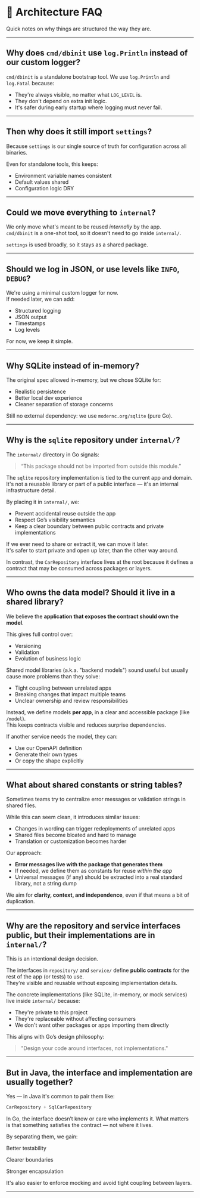 # 🧠 Architecture FAQ

Quick notes on why things are structured the way they are.

---

## Why does `cmd/dbinit` use `log.Println` instead of our custom logger?

`cmd/dbinit` is a standalone bootstrap tool. We use `log.Println` and `log.Fatal` because:
- They're always visible, no matter what `LOG_LEVEL` is.
- They don't depend on extra init logic.
- It's safer during early startup where logging must never fail.

---

## Then why does it still import `settings`?

Because `settings` is our single source of truth for configuration across all binaries.

Even for standalone tools, this keeps:
- Environment variable names consistent
- Default values shared
- Configuration logic DRY

---

## Could we move everything to `internal`?

We only move what's meant to be reused *internally* by the app.  
`cmd/dbinit` is a one-shot tool, so it doesn't need to go inside `internal/`.

`settings` is used broadly, so it stays as a shared package.

---

## Should we log in JSON, or use levels like `INFO`, `DEBUG`?

We're using a minimal custom logger for now.  
If needed later, we can add:
- Structured logging
- JSON output
- Timestamps
- Log levels

For now, we keep it simple.

---

## Why SQLite instead of in-memory?

The original spec allowed in-memory, but we chose SQLite for:
- Realistic persistence
- Better local dev experience
- Cleaner separation of storage concerns

Still no external dependency: we use `modernc.org/sqlite` (pure Go).

---

## Why is the `sqlite` repository under `internal/`?

The `internal/` directory in Go signals:  
> “This package should not be imported from outside this module.”

The `sqlite` repository implementation is tied to the current app and domain.  
It's not a reusable library or part of a public interface — it's an internal infrastructure detail.

By placing it in `internal/`, we:
- Prevent accidental reuse outside the app
- Respect Go’s visibility semantics
- Keep a clear boundary between public contracts and private implementations

If we ever need to share or extract it, we can move it later.  
It's safer to start private and open up later, than the other way around.

In contrast, the `CarRepository` interface lives at the root because it defines a contract that may be consumed across packages or layers.

---

## Who owns the data model? Should it live in a shared library?

We believe the **application that exposes the contract should own the model**.

This gives full control over:
- Versioning
- Validation
- Evolution of business logic

Shared model libraries (a.k.a. "backend models") sound useful but usually cause more problems than they solve:

- Tight coupling between unrelated apps
- Breaking changes that impact multiple teams
- Unclear ownership and review responsibilities

Instead, we define models **per app**, in a clear and accessible package (like `/model`).  
This keeps contracts visible and reduces surprise dependencies.

If another service needs the model, they can:
- Use our OpenAPI definition
- Generate their own types
- Or copy the shape explicitly

---

## What about shared constants or string tables?

Sometimes teams try to centralize error messages or validation strings in shared files.

While this can seem clean, it introduces similar issues:
- Changes in wording can trigger redeployments of unrelated apps
- Shared files become bloated and hard to manage
- Translation or customization becomes harder

Our approach:
- **Error messages live with the package that generates them**
- If needed, we define them as constants for reuse *within the app*
- Universal messages (if any) should be extracted into a real standard library, not a string dump

We aim for **clarity, context, and independence**, even if that means a bit of duplication.

---

## Why are the repository and service interfaces public, but their implementations are in `internal/`?

This is an intentional design decision.

The interfaces in `repository/` and `service/` define **public contracts** for the rest of the app (or tests) to use.  
They're visible and reusable without exposing implementation details.

The concrete implementations (like SQLite, in-memory, or mock services) live inside `internal/` because:
- They're private to this project
- They're replaceable without affecting consumers
- We don't want other packages or apps importing them directly

This aligns with Go’s design philosophy:
> "Design your code around interfaces, not implementations."

---

## But in Java, the interface and implementation are usually together?

Yes — in Java it's common to pair them like:
```java
CarRepository + SqlCarRepository
```

In Go, the interface doesn’t know or care who implements it.
What matters is that something satisfies the contract — not where it lives.

By separating them, we gain:

Better testability

Clearer boundaries

Stronger encapsulation

It's also easier to enforce mocking and avoid tight coupling between layers.

---